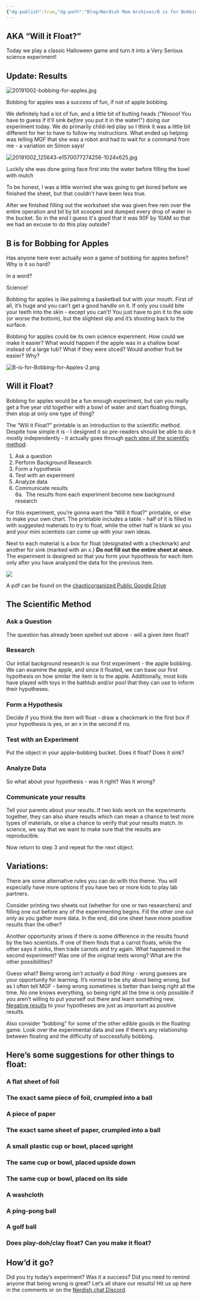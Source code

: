 ```yaml
---
{"dg-publish":true,"dg-path":"Blog/Nerdish Mom Archives/B is for Bobbing for Apples.md","permalink":"/blog/nerdish-mom-archives/b-is-for-bobbing-for-apples/","title":"B is for Bobbing for Apples - free printable","noteIcon":"","created":"","updated":"2023-07-05T17:03:49.254-04:00"}
---
```



## AKA “Will it Float?”

Today we play a classic Halloween game and turn it into a Very Serious science experiment!  

## Update: Results

![20191002-bobbing-for-apples.jpg](/img/user/80-89%20Assets/82%20-%20Photo%20Attachments/20191002-bobbing-for-apples.jpg)

Bobbing for apples was a success of fun, if not of apple bobbing.

We definitely had a lot of fun, and a little bit of butting heads ("Noooo! You have to guess if it'll sink *before* you put it in the water!") doing our experiment today. We do primarily child-led play so I think it was a little bit different for her to have to follow my instructions. What ended up helping was telling MGF that she was a robot and had to wait for a command from me - a variation on Simon says!

![20191002_125643-e1570077274256-1024x625.jpg](/img/user/80-89%20Assets/82%20-%20Photo%20Attachments/20191002_125643-e1570077274256-1024x625.jpg)

Luckily she was done going face first into the water before filling the bowl with mulch

To be honest, I was a little worried she was going to get bored before we finished the sheet, but that couldn't have been less true.

After we finished filling out the worksheet she was given free rein over the entire operation and bit by bit scooped and dumped every drop of water in the bucket. So in the end I guess it's good that it was 90F by 10AM so that we had an excuse to do this play outside?

## B is for Bobbing for Apples

Has anyone here ever actually _won_ a game of bobbing for apples before? Why is it so hard? 

In a word?

Science!

Bobbing for apples is like palming a basketball but with your mouth. First of all, it’s huge and you can’t get a good handle on it. If only you could bite your teeth into the skin - except you can’t! You just have to pin it to the side (or worse the bottom), but the slightest slip and it’s shooting back to the surface.   

Bobbing for apples could be its own science experiment. How could we make it easier? What would happen if the apple was in a shallow bowl instead of a large tub? What if they were sliced? Would another fruit be easier? Why?

![B-is-for-Bobbing-for-Apples-2.png](/img/user/80-89%20Assets/82%20-%20Photo%20Attachments/B-is-for-Bobbing-for-Apples-2.png)

## Will it Float?

Bobbing for apples would be a fun enough experiment, but can you really get a five year old together with a bowl of water and start floating things, then stop at only one type of thing?  

The “Will it Float?” printable is an introduction to the scientific method. Despite how simple it is - I designed it so pre-readers should be able to do it mostly independently - it actually goes through [each step of the scientific method](https://www.sciencebuddies.org/science-fair-projects/science-fair/steps-of-the-scientific-method):

1. Ask a question
2. Perform Background Research
3. Form a hypothesis
4. Test with an experiment
5. Analyze data
6. Communicate results  
    6a.  The results from each experiment become new background research

For this experiment, you’re gonna want the “Will it float?” printable, or else to make your own chart. The printable includes a table - half of it is filled in with suggested materials to try to float, while the other half is blank so you and your mini scientists can come up with your own ideas.

Next to each material is a box for float (designated with a checkmark) and another for sink (marked with an x.) **Do not fill out the entire sheet at once.** The experiment is designed so that you form your hypothesis for each item only after you have analyzed the data for the previous item. 

![](https://lh6.googleusercontent.com/RgD1AmhjHsX0N30Fw9qE15ZzVx7suYXZV0LTTOxvl1yoqpgmkcRY3_Ncflu4tNr57yICQdMKIB_bbfd43C5SpI1LpvNew9UbR_7VpXDa3qN7Tz6WtrBUwlCNEEwkP5dSgCYDc__X)

A pdf can be found on the [chaoticorganized Public Google Drive](https://drive.google.com/open?id=1i5iicLyqkK8l6NuCTLNER3yEPHheVcjD)

## The Scientific Method

### Ask a Question

The question has already been spelled out above - will a given item float?

### Research

Our initial background research is our first experiment - the apple bobbing. We can examine the apple, and since it floated, we can base our first hypothesis on how similar the item is to the apple. Additionally, most kids have played with toys in the bathtub and/or pool that they can use to inform their hypotheses.

### Form a Hypothesis

Decide if you think the item will float - draw a checkmark in the first box if your hypothesis is yes, or an x in the second if no. 

### Test with an Experiment

Put the object in your apple-bobbing bucket. Does it float? Does it sink?

### Analyze Data

So what about your hypothesis - was it right? Was it wrong? 

### Communicate your results

Tell your parents about your results. If two kids work on the experiments together, they can also share results which can mean a chance to test more types of materials, or else a chance to verify that your results match. In science, we say that we want to make sure that the results are reproducible.   

Now return to step 3 and repeat for the next object.  

## Variations:

There are some alternative rules you can do with this theme. You will especially have more options if you have two or more kids to play lab partners.

Consider printing two sheets out (whether for one or two researchers) and filling one out before any of the experimenting begins. Fill the other one out only as you gather more data. In the end, did one sheet have more positive results than the other?

Another opportunity arises if there is some difference in the results found by the two scientists. If one of them finds that a carrot floats, while the other says it sinks, then trade carrots and try again. What happened in the second experiment? Was one of the original tests wrong? What are the other possibilities?

Guess what? Being wrong _isn’t actually a bad thing_ - wrong guesses are your opportunity for learning. It’s normal to be shy about being wrong, but as I often tell MGF - being wrong sometimes is better than being right all the time. No one knows everything, so being right all the time is only possible if you aren’t willing to put yourself out there and learn something new. [Negative results](https://www.negative-results.org) to your hypotheses are just as important as positive results.

Also consider “bobbing” for some of the other edible goods in the floating game. Look over the experimental data and see if there’s any relationship between floating and the difficulty of successfully bobbing.

## Here’s some suggestions for other things to float:

### A flat sheet of foil 

### The exact same piece of foil, crumpled into a ball 

### A piece of paper 

### The exact same sheet of paper, crumpled into a ball

### A small plastic cup or bowl, placed upright

### The same cup or bowl, placed upside down

### The same cup or bowl, placed on its side

### A washcloth

### A ping-pong ball

### A golf ball 

### Does play-doh/clay float? Can you make it float?

## How’d it go?

Did you try today’s experiment? Was it a success? Did you need to remind anyone that being wrong is great? Let’s all share our results! Hit us up here in the comments or on the [Nerdish chat Discord](https://discord.gg/JkPbnhb).
